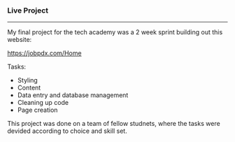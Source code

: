 ### Live Project
***

My final project for the tech academy was a 2 week sprint building out this website:

https://jobpdx.com/Home

Tasks:
- Styling
- Content 
- Data entry and database management
- Cleaning up code
- Page creation

This project was done on a team of fellow studnets, where the tasks were devided according to choice and skill set.
